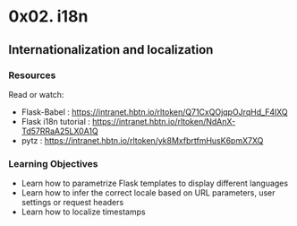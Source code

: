 # 0x02. i18n

## Internationalization and localization

### Resources
Read or watch:
- Flask-Babel : https://intranet.hbtn.io/rltoken/Q71CxQOjqpOJrqHd_F4lXQ
- Flask i18n tutorial : https://intranet.hbtn.io/rltoken/NdAnX-Td57RRaA25LX0A1Q
- pytz : https://intranet.hbtn.io/rltoken/yk8MxfbrtfmHusK6pmX7XQ
### Learning Objectives
- Learn how to parametrize Flask templates to display different languages
- Learn how to infer the correct locale based on URL parameters, user settings or request headers
- Learn how to localize timestamps
